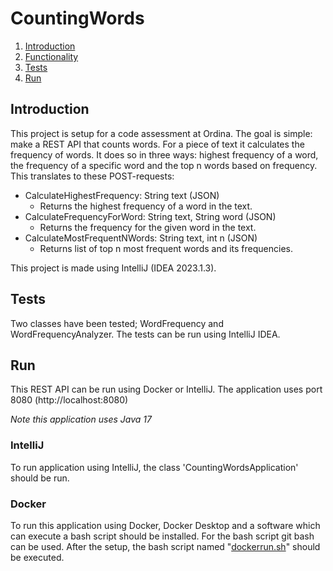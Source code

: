 # CountingWords
 
 1. [Introduction](#introduction)
 2. [Functionality](#functionality)
 3. [Tests](#Tests)
 4. [Run](#Run)

 ## Introduction
 This project is setup for a code assessment at Ordina. The goal is simple: make a REST API that counts words. For a piece of text it calculates the frequency of words. It does so in three ways: highest frequency of a word, the frequency of a specific word and the top n words based on frequency. This translates to these POST-requests:
 - CalculateHighestFrequency: String text (JSON)
    - Returns the highest frequency of a word in the text.
 - CalculateFrequencyForWord: String text, String word (JSON)
    - Returns the frequency for the given word in the text.
 - CalculateMostFrequentNWords: String text, int n (JSON)
    - Returns list of top n most frequent words and its frequencies.

This project is made using IntelliJ (IDEA 2023.1.3).

 ## Tests
 Two classes have been tested; WordFrequency and WordFrequencyAnalyzer. The tests can be run using IntelliJ IDEA.

 ## Run
This REST API can be run using Docker or IntelliJ. The application uses port 8080 (http://localhost:8080)

*Note this application uses Java 17*

### IntelliJ
To run application using IntelliJ, the class 'CountingWordsApplication' should be run.

### Docker
To run this application using Docker, Docker Desktop and a software which can execute a bash script should be installed. For the bash script git bash can be used. After the setup, the bash script named "[dockerrun.sh](dockerrun.sh)" should be executed.
